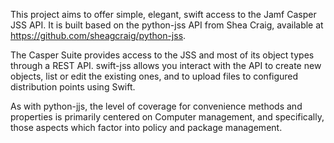 This project aims to offer simple, elegant, swift access to the Jamf Casper JSS API. It is built based on the python-jss API from Shea Craig, available at https://github.com/sheagcraig/python-jss.

The Casper Suite provides access to the JSS and most of its object types through a REST API. swift-jss allows you interact with the API to create new objects, list or edit the existing ones, and to upload files to configured distribution points using Swift.

As with python-jjs, the level of coverage for convenience methods and properties is primarily centered on Computer management, and specifically, those aspects which factor into policy and package management.
